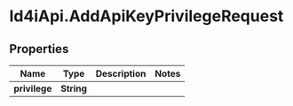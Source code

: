 # Id4iApi.AddApiKeyPrivilegeRequest

## Properties
Name | Type | Description | Notes
------------ | ------------- | ------------- | -------------
**privilege** | **String** |  | 


